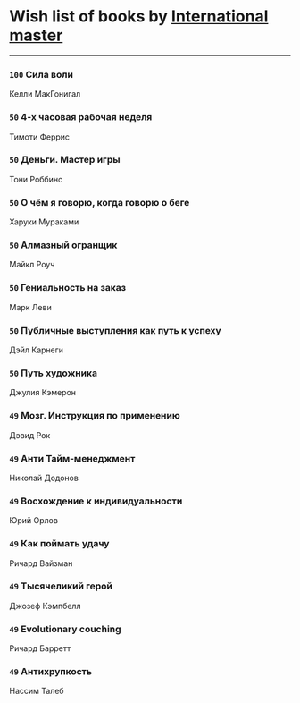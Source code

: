 # Wish list of books by [International master](http://vk.com/id74140988)
---

### `100` Сила воли
Келли МакГонигал

### `50` 4-х часовая рабочая неделя
Тимоти Феррис

### `50` Деньги. Мастер игры
Тони Роббинс

### `50` О чём я говорю, когда говорю о беге
Харуки Мураками

### `50` Алмазный огранщик
Майкл Роуч

### `50` Гениальность на заказ
Марк Леви

### `50` Публичные выступления как путь к успеху
Дэйл Карнеги

### `50` Путь художника
Джулия Кэмерон

### `49` Мозг. Инструкция по применению
Дэвид Рок

### `49` Анти Тайм-менеджмент
Николай Додонов

### `49` Восхождение к индивидуальности
Юрий Орлов

### `49` Как поймать удачу
Ричард Вайзман

### `49` Тысячеликий герой
Джозеф Кэмпбелл

### `49` Evolutionary couching
Ричард Барретт

### `49` Антихрупкость
Нассим Талеб

